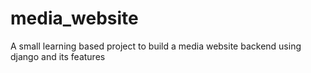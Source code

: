 # media_website
A small learning based project to build a media website backend using django and its features

